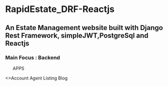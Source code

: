 # RapidEstate_DRF-Reactjs

<h2>An Estate Management website built with Django Rest Framework, simpleJWT,PostgreSql and Reactjs </h2>


<h3>Main Focus : Backend </h3>

<ul>APPS</ul>
<>Account</il>
<il>Agent</il>
<il>Listing</il>
<il>Blog</il>
</ul>

